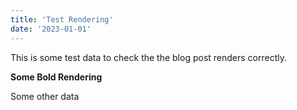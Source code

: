 ```yaml
---
title: 'Test Rendering'
date: '2023-01-01'
---
```


This is some test data to check the the blog post renders correctly. 


**Some Bold Rendering**

Some other data